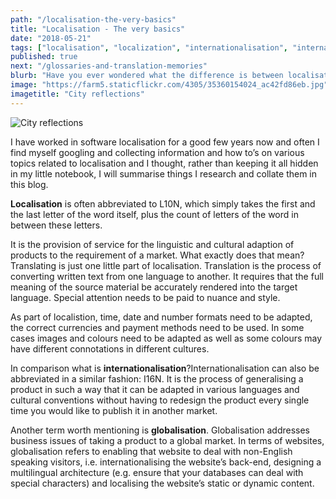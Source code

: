 ```yaml
---
path: "/localisation-the-very-basics"
title: "Localisation - The very basics"
date: "2018-05-21"
tags: ["localisation", "localization", "internationalisation", "internationalization", "translation", "globalisation", "globalization", "terms"]
published: true
next: "/glossaries-and-translation-memories"
blurb: "Have you ever wondered what the difference is between localisation and internationalisation is?"
image: "https://farm5.staticflickr.com/4305/35360154024_ac42fd86eb.jpg"
imagetitle: "City reflections"
---
```


![City reflections](https://farm5.staticflickr.com/4305/35360154024_ac42fd86eb_b.jpg "Early morning reflections of Auckland")

I have worked in software localisation for a good few years now and often I find myself googling and collecting information and how to’s on various topics related to localisation and I thought, rather than keeping it all hidden in my little notebook, I will summarise things I research and collate them in this blog.

__Localisation__ is often abbreviated to L10N, which simply takes the first and the last letter of the word itself, plus the count of letters of the word in between these letters.

It is the provision of service for the linguistic and cultural adaption of products to the requirement of a market. What exactly does that mean? Translating is just one little part of localisation. Translation is the process of converting written text from one language to another. It requires that the full meaning of the source material be accurately rendered into the target language. Special attention needs to be paid to nuance and style.

As part of localistion, time, date and number formats need to be adapted, the correct currencies and payment methods need to be used. In some cases images and colours need to be adapted as well as some colours may have different connotations in different cultures.

In comparison what is __internationalisation__?Internationalisation can also be abbreviated in a similar fashion: I16N. It is the process of generalising a product in such a way that it can be adapted in various languages and cultural conventions without having to redesign the product every single time you would like to publish it in another market.

Another term worth mentioning is __globalisation__. Globalisation addresses business issues of taking a product to a global market. In terms of websites, globalisation refers to enabling that website to deal with non-English speaking visitors, i.e. internationalising the website’s back-end, designing a multilingual architecture (e.g. ensure that your databases can deal with special characters) and localising the website’s static or dynamic content.